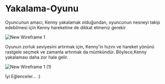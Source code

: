 # Yakalama-Oyunu

Oyuncunun amacı, Kenny yakalamak olduğundan, oyuncunun nesneyi takip edebilmesi için Kenny hareketine de dikkat etmeniz gerekir

![New Wireframe 1](https://user-images.githubusercontent.com/77544322/227019454-f8afa3ef-b5dc-4738-a4c3-4b5de3519200.png)

 Oyunun zorluk seviyesini artırmak için, Kenny'in hızını ve hareket yönünü rastgele seçmek ve zamanla artırmak da mümkündür.
 Böylece,Kenny yakalaması daha zor hale gelir.
 
![New Wireframe 1 (1)](https://user-images.githubusercontent.com/77544322/227019452-17b12a2e-6d46-4426-8f5e-a63da3789710.png)

İyi Eğlenceler... :)
